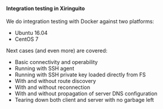 #### Integration testing in Xiringuito

We do integration testing with Docker against two platforms:
* Ubuntu 16.04
* CentOS 7

Next cases (and even more) are covered:
* Basic connectivity and operability
* Running with SSH agent
* Running with SSH private key loaded directly from FS
* With and without route discovery
* With and without reconnection
* With and without propagation of server DNS configuration
* Tearing down both client and server with no garbage left

